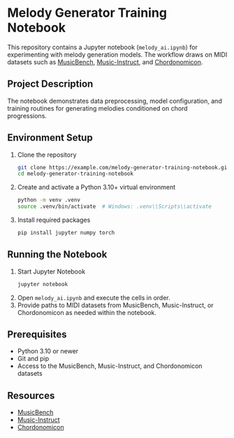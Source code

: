 # Melody Generator Training Notebook

This repository contains a Jupyter notebook (`melody_ai.ipynb`) for experimenting with melody generation models. The workflow draws on MIDI datasets such as [MusicBench](https://github.com/microsoft/muzic/tree/main/musicbench), [Music-Instruct](https://github.com/fishaudio/music-instruct), and [Chordonomicon](https://github.com/AI-Guru/chordonomicon).

## Project Description
The notebook demonstrates data preprocessing, model configuration, and training routines for generating melodies conditioned on chord progressions.

## Environment Setup
1. Clone the repository
   ```bash
   git clone https://example.com/melody-generator-training-notebook.git
   cd melody-generator-training-notebook
   ```
2. Create and activate a Python 3.10+ virtual environment
   ```bash
   python -m venv .venv
   source .venv/bin/activate  # Windows: .venv\\Scripts\\activate
   ```
3. Install required packages
   ```bash
   pip install jupyter numpy torch
   ```

## Running the Notebook
1. Start Jupyter Notebook
   ```bash
   jupyter notebook
   ```
2. Open `melody_ai.ipynb` and execute the cells in order.
3. Provide paths to MIDI datasets from MusicBench, Music-Instruct, or Chordonomicon as needed within the notebook.

## Prerequisites
- Python 3.10 or newer
- Git and pip
- Access to the MusicBench, Music-Instruct, and Chordonomicon datasets

## Resources
- [MusicBench](https://github.com/microsoft/muzic/tree/main/musicbench)
- [Music-Instruct](https://github.com/fishaudio/music-instruct)
- [Chordonomicon](https://github.com/AI-Guru/chordonomicon)
